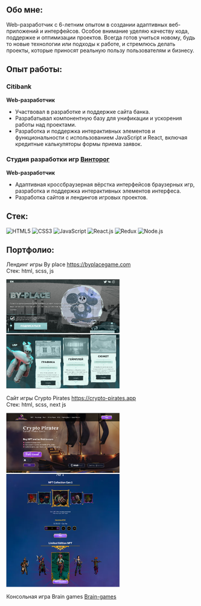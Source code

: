 ## Обо мне:
Web-разработчик с 6-летним опытом в создании адаптивных веб-приложений и интерфейсов. Особое внимание уделяю качеству кода, поддержке и оптимизации проектов.
Всегда готов учиться новому, будь то новые технологии или подходы к работе, и стремлюсь делать проекты, которые приносят реальную пользу пользователям и бизнесу.

## Опыт работы:

### Citibank
**Web-разработчик**
- Участвовал в разработке и поддержке сайта банка.
- Разрабатывал компонентную базу для унификации и ускорения работы над проектами.
- Разработка и поддержка интерактивных элементов и функциональности с использованием JavaScript и React, включая кредитные калькуляторы формы приема заявок.

### Студия разработки игр <a href="https://vintorog.com/">Винторог</a>
**Web-разработчик**
- Адаптивная кроссбраузерная вёрстка интерфейсов браузерных игр, разработка и поддержка интерактивных элементов интерфеса.
- Разработка сайтов и лендингов игровых проектов.

## Стек: 
![HTML5](https://img.shields.io/badge/HTML5-E34F26?style=for-the-badge&logo=html5&logoColor=white) 
![CSS3](https://img.shields.io/badge/CSS3-1572B6?style=for-the-badge&logo=css3&logoColor=white)
![JavaScript](https://img.shields.io/badge/JavaScript-323330?style=for-the-badge&logo=javascript&logoColor=F7DF1E)
![React.js](https://img.shields.io/badge/React-20232A?style=for-the-badge&logo=react&logoColor=61DAFB)
![Redux](https://img.shields.io/badge/redux-764ABC?style=for-the-badge&logo=redux&logoColor=white)
![Node.js](https://img.shields.io/badge/Node.js-43853D?style=for-the-badge&logo=node.js&logoColor=white)

## Портфолио:
Лендинг игры By place 
<a href="https://byplacegame.com" target="_blank">https://byplacegame.com</a><br>
Стек: html, scss, js
<div>
  <img src="https://github.com/IlyaGorin/IlyaGorin/blob/main/images/by_place.png" alt="Лендинг для игры" width="300" />
  <img src="https://github.com/IlyaGorin/IlyaGorin/blob/main/images/by_place2.png" alt="Лендинг для игры" width="300" />
</div>

Сайт игры Crypto Pirates
<a href="https://crypto-pirates.app/" target="_blank">https://crypto-pirates.app</a><br>
Стек: html, scss, next js
<div>
  <img src="https://github.com/IlyaGorin/IlyaGorin/blob/main/images/crypto.png" alt="Лендинг для игры" width="300" />
  <img src="https://github.com/IlyaGorin/IlyaGorin/blob/main/images/crypto2.png" alt="Лендинг для игры" width="300" />
</div>

Консольная игра Brain games
<a href="https://github.com/IlyaGorin/Brain-games">Brain-games</a>
